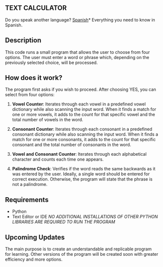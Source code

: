 ## TEXT CALCULATOR

Do you speak another language?
[Spanish](README_ES.md)* Everything you need to know in Spanish.

## Description
This code runs a small program that allows the user to choose from four options. The user must enter a word or phrase which, depending on the previously selected choice, will be processed.

## How does it work?
The program first asks if you wish to proceed. After choosing YES, you can select from four options:

1. **Vowel Counter**: Iterates through each vowel in a predefined vowel dictionary while also scanning the input word. When it finds a match for one or more vowels, it adds to the count for that specific vowel and the total number of vowels in the word.

2. **Consonant Counter**: Iterates through each consonant in a predefined consonant dictionary while also scanning the input word. When it finds a match for one or more consonants, it adds to the count for that specific consonant and the total number of consonants in the word.

3. **Vowel and Consonant Counter**: Iterates through each alphabetical character and counts each time one appears.

4. **Palindrome Check**: Verifies if the word reads the same backwards as it was entered by the user. Ideally, a single word should be entered for correct execution. Otherwise, the program will state that the phrase is not a palindrome.

## Requirements
- Python
- Text Editor or IDE
*NO ADDITIONAL INSTALLATIONS OF OTHER PYTHON LIBRARIES ARE REQUIRED TO RUN THE PROGRAM*

## Upcoming Updates
The main purpose is to create an understandable and replicable program for learning.
Other versions of the program will be created soon with greater efficiency and more options.
